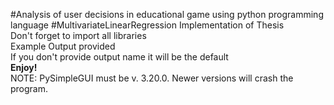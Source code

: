 #Analysis of user decisions in educational game using python programming language
#MultivariateLinearRegression
Implementation of Thesis <br/>
Don't forget to import all libraries <br/>
Example Output provided <br/>
If you don't provide output name it will be the default <br/>
<b>Enjoy!</b> <br/>
NOTE: PySimpleGUI must be v. 3.20.0. Newer versions will crash the program.

